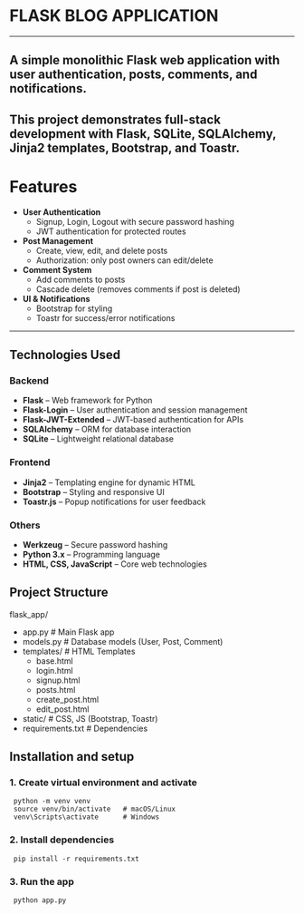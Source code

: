 # FLASK BLOG APPLICATION
---
## A simple **monolithic Flask web application** with user authentication, posts, comments, and notifications.  
This project demonstrates **full-stack development** with Flask, SQLite, SQLAlchemy, Jinja2 templates, Bootstrap, and Toastr.
---
# Features
- **User Authentication**
  - Signup, Login, Logout with secure password hashing
  - JWT authentication for protected routes
- **Post Management**
  - Create, view, edit, and delete posts
  - Authorization: only post owners can edit/delete
- **Comment System**
  - Add comments to posts  
  - Cascade delete (removes comments if post is deleted)
- **UI & Notifications**
  - Bootstrap for styling  
  - Toastr for success/error notifications
---
## Technologies Used  
### Backend  
- **Flask** – Web framework for Python  
- **Flask-Login** – User authentication and session management  
- **Flask-JWT-Extended** – JWT-based authentication for APIs  
- **SQLAlchemy** – ORM for database interaction  
- **SQLite** – Lightweight relational database  

### Frontend  
- **Jinja2** – Templating engine for dynamic HTML  
- **Bootstrap** – Styling and responsive UI  
- **Toastr.js** – Popup notifications for user feedback  

### Others  
- **Werkzeug** – Secure password hashing  
- **Python 3.x** – Programming language  
- **HTML, CSS, JavaScript** – Core web technologies
## Project Structure
flask_app/
- app.py # Main Flask app
- models.py # Database models (User, Post, Comment)
- templates/ # HTML Templates
  - base.html
  - login.html
  - signup.html
  - posts.html
  - create_post.html
  - edit_post.html
- static/ # CSS, JS (Bootstrap, Toastr)
- requirements.txt # Dependencies
## Installation and setup
### 1. Create virtual environment and activate
     python -m venv venv
     source venv/bin/activate   # macOS/Linux
     venv\Scripts\activate      # Windows
### 2. Install dependencies
     pip install -r requirements.txt
### 3. Run the app
     python app.py

    
